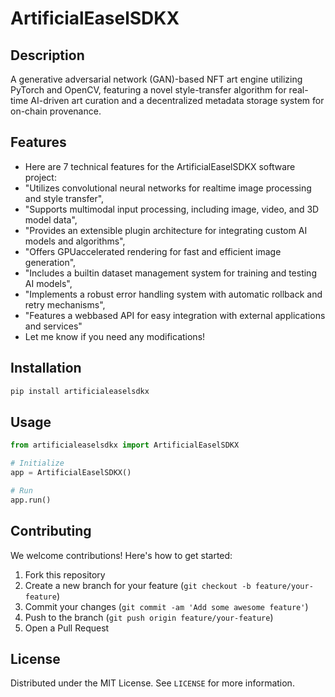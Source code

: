 # ArtificialEaselSDKX

## Description

A generative adversarial network (GAN)-based NFT art engine utilizing PyTorch and OpenCV, featuring a novel style-transfer algorithm for real-time AI-driven art curation and a decentralized metadata storage system for on-chain provenance.

## Features

- Here are 7 technical features for the ArtificialEaselSDKX software project:
- "Utilizes convolutional neural networks for realtime image processing and style transfer",
- "Supports multimodal input processing, including image, video, and 3D model data",
- "Provides an extensible plugin architecture for integrating custom AI models and algorithms",
- "Offers GPUaccelerated rendering for fast and efficient image generation",
- "Includes a builtin dataset management system for training and testing AI models",
- "Implements a robust error handling system with automatic rollback and retry mechanisms",
- "Features a webbased API for easy integration with external applications and services"
- Let me know if you need any modifications!
## Installation

```bash
pip install artificialeaselsdkx
```

## Usage

```python
from artificialeaselsdkx import ArtificialEaselSDKX

# Initialize
app = ArtificialEaselSDKX()

# Run
app.run()
```

## Contributing

We welcome contributions! Here's how to get started:

1. Fork this repository
2. Create a new branch for your feature (`git checkout -b feature/your-feature`)
3. Commit your changes (`git commit -am 'Add some awesome feature'`)
4. Push to the branch (`git push origin feature/your-feature`)
5. Open a Pull Request

## License

Distributed under the MIT License. See `LICENSE` for more information.
